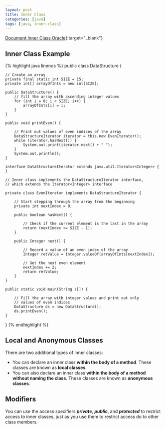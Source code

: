 ```yaml
---
layout: post
title: Inner Class
categories: [java]
tags: [java, inner-class]
---
```


[Document Inner Class Oracle](https://docs.oracle.com/javase/tutorial/java/javaOO/innerclasses.html){:target="_blank"}

## Inner Class Example

{% highlight java linenos %}
public class DataStructure {

    // Create an array
    private final static int SIZE = 15;
    private int[] arrayOfInts = new int[SIZE];

    public DataStructure() {
        // fill the array with ascending integer values
        for (int i = 0; i < SIZE; i++) {
            arrayOfInts[i] = i;
        }
    }

    public void printEven() {

        // Print out values of even indices of the array
        DataStructureIterator iterator = this.new EvenIterator();
        while (iterator.hasNext()) {
            System.out.print(iterator.next() + " ");
        }
        System.out.println();
    }

    interface DataStructureIterator extends java.util.Iterator<Integer> { }

    // Inner class implements the DataStructureIterator interface,
    // which extends the Iterator<Integer> interface

    private class EvenIterator implements DataStructureIterator {

        // Start stepping through the array from the beginning
        private int nextIndex = 0;

        public boolean hasNext() {

            // Check if the current element is the last in the array
            return (nextIndex <= SIZE - 1);
        }

        public Integer next() {

            // Record a value of an even index of the array
            Integer retValue = Integer.valueOf(arrayOfInts[nextIndex]);

            // Get the next even element
            nextIndex += 2;
            return retValue;
        }
    }

    public static void main(String s[]) {

        // Fill the array with integer values and print out only
        // values of even indices
        DataStructure ds = new DataStructure();
        ds.printEven();
    }
}
{% endhighlight %}

## Local and Anonymous Classes
There are two additional types of inner classes:
- You can declare an inner class **within the body of a method**. These classes are known as **local classes**.
- You can also declare an inner class **within the body of a method without naming the class**. These classes are known as **anonymous classes**.

## Modifiers
You can use the access specifiers **_private_**, **_public_**, and **_protected_** to restrict access to inner classes, just as you use them to restrict access do to other class members.
